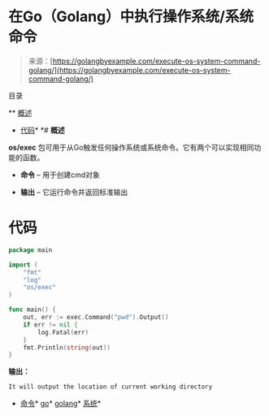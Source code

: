 <!--yml

分类：未分类

日期：2024-10-13 06:17:06

-->

# 在Go（Golang）中执行操作系统/系统命令

> 来源：[https://golangbyexample.com/execute-os-system-command-golang/](https://golangbyexample.com/execute-os-system-command-golang/)

目录

**   [概述](#Overview "Overview")

+   [代码](#Code "Code")*  *# **概述**

**os/exec** 包可用于从Go触发任何操作系统或系统命令。它有两个可以实现相同功能的函数。

+   **命令** – 用于创建cmd对象

+   **输出** – 它运行命令并返回标准输出

# **代码**

```go
package main

import (
    "fmt"
    "log"
    "os/exec"
)

func main() {
    out, err := exec.Command("pwd").Output()
    if err != nil {
        log.Fatal(err)
    }
    fmt.Println(string(out))
}
```

**输出：**

```go
It will output the location of current working directory
```

+   [命令](https://golangbyexample.com/tag/command/)*   [go](https://golangbyexample.com/tag/go/)*   [golang](https://golangbyexample.com/tag/golang/)*   [系统](https://golangbyexample.com/tag/system/)*
